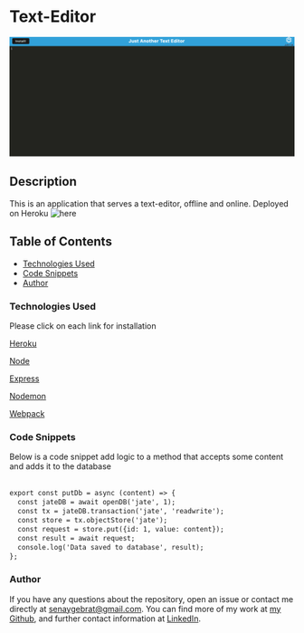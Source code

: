 # Text-Editor

![Insomnia Preview](./Assets/text-editor.png)


## Description

This is an application that serves a text-editor, offline and online. Deployed on Heroku ![here](https://whispering-inlet-96677.herokuapp.com/)

## Table of Contents

- [Technologies Used](#technologies-used)
- [Code Snippets](#code-snippets)
- [Author](#author)


### Technologies Used
Please click on each link for installation

[Heroku](https://www.heroku.com)

[Node](https://nodejs.org/en/download/)

[Express](https://expressjs.com/en/starter/installing.html)

[Nodemon](https://www.npmjs.com/package/nodemon)

[Webpack](https://webpack.js.org/guides/getting-started/)


### Code Snippets

Below is a code snippet add logic to a method that accepts some content and adds it to the database
```

export const putDb = async (content) => {
  const jateDB = await openDB('jate', 1);
  const tx = jateDB.transaction('jate', 'readwrite');
  const store = tx.objectStore('jate');
  const request = store.put({id: 1, value: content});
  const result = await request;
  console.log('Data saved to database', result);
};
```


### Author

If you have any questions about the repository, open an issue or contact me directly at senaygebrat@gmail.com. You can find more of my work at [my Github](https://github.com/senaygebrat?tab=repositories), and further contact information at [LinkedIn](https://linkedin.com/in/senayg).